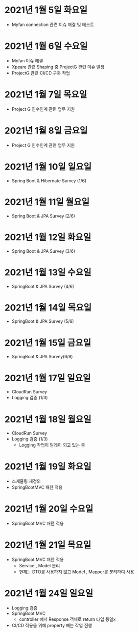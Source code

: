 
# 2021년 1월 5일 화요일 

- Myfan connection 관련 이슈 해결 및 테스트

# 2021년 1월 6일 수요일 

- Myfan 이슈 해결
- Xpeare 관련 Shaping 중 ProjectG 관련 이슈 발생 
- ProjectG 관련 CI/CD 구축 작업 

# 2021년 1월 7일 목요일

- Project G 인수인계 관련 업무 지원 

# 2021년 1월 8일 금요일 

- Project G 인수인계 관련 업무 지원

# 2021년 1월 10일 일요일

- Spring Boot & Hibernate Survey (1/6)

# 2021년 1월 11일 월요일 

- Spring Boot & JPA Survey (2/6)

# 2021년 1월 12일 화요일

- Spring Boot & JPA Survey (3/6)
 
# 2021년 1월 13일 수요일

- SpringBoot & JPA Survey (4/6)

# 2021년 1월 14일 목요일

- SpringBoot & JPA Survey (5/6)

# 2021년 1월 15일 금요일 

- SpringBoot & JPA Survey(6/6)

# 2021년 1월 17일 일요일 

- CloudRun Survey
- Logging 검증  (1/3)

# 2021년 1월 18일 월요일 

- CloudRun Survey
- Logging 검증  (1/3)
    - Logging 작업이 딜레이 되고 있는 중 

# 2021년 1월 19일 화요일 

- 스케쥴링 재정의 
- SpringBootMVC 패턴 적용

# 2021년 1월 20일 수요일

- SpringBoot MVC 패턴 적용 

# 2021년 1월 21일 목요일 

- SpringBoot MVC 패턴 적용
  - Service , Model 분리 
  - 현재는 DTO를 사용하지 않고 Model , Mapper를 분리하여 사용 

# 2021년 1월 24일 일요일 

- Logging 검증 
- SpringBoot MVC
  - controller 에서 Response 객체로 return 타입 통일x
- CI/CD 적용을 위해 property 빼는 작업 진행 
